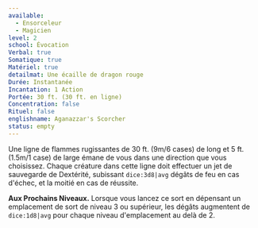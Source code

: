 ```yaml
---
available:
  - Ensorceleur
  - Magicien
level: 2
school: Évocation
Verbal: true
Somatique: true
Matériel: true
detailmat: Une écaille de dragon rouge
Durée: Instantanée
Incantation: 1 Action
Portée: 30 ft. (30 ft. en ligne)
Concentration: false
Rituel: false
englishname: Aganazzar's Scorcher
status: empty
---
```

Une ligne de flammes rugissantes  de 30 ft. (9m/6 cases) de long et 5 ft. (1.5m/1 case) de large émane de vous dans une direction que vous choisissez. Chaque créature dans cette ligne doit effectuer un jet de sauvegarde de Dextérité, subissant `dice:3d8|avg` dégâts de feu en cas d'échec, et la moitié en cas de réussite.

**Aux Prochains Niveaux.** Lorsque vous lancez ce sort en dépensant un emplacement de sort de niveau 3 ou supérieur, les dégâts augmentent de `dice:1d8|avg` pour chaque niveau d'emplacement au delà de 2.
